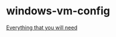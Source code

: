 # windows-vm-config

[Everything that you will need](https://wiki.archlinux.org/title/PCI_passthrough_via_OVMF)
